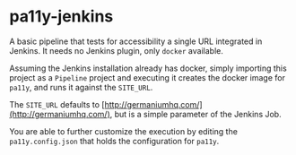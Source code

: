 # pa11y-jenkins

A basic pipeline that tests for accessibility a single URL integrated in
Jenkins. It needs no Jenkins plugin, only `docker` available.

Assuming the Jenkins installation already has docker, simply importing this
project as a `Pipeline` project and executing it creates the docker image for
`pa11y`, and runs it against the `SITE_URL`.

The `SITE_URL` defaults to [http://germaniumhq.com/](http://germaniumhq.com/),
but is a simple parameter of the Jenkins Job.

You are able to further customize the execution by editing the
`pa11y.config.json` that holds the configuration for `pa11y`.

